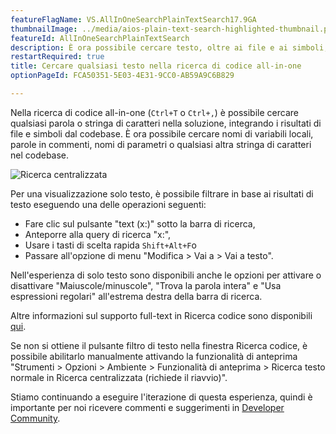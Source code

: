 ```yaml
---
featureFlagName: VS.AllInOneSearchPlainTextSearch17.9GA
thumbnailImage: ../media/aios-plain-text-search-highlighted-thumbnail.png
featureId: AllInOneSearchPlainTextSearch
description: È ora possibile cercare testo, oltre ai file e ai simboli, nell'esperienza di ricerca codice aggiornata.
restartRequired: true
title: Cercare qualsiasi testo nella ricerca di codice all-in-one
optionPageId: FCA50351-5E03-4E31-9CC0-AB59A9C6B829

---
```



Nella ricerca di codice all-in-one (`Ctrl+T` o `Ctrl+,`) è possibile cercare qualsiasi parola o stringa di caratteri nella soluzione, integrando i risultati di file e simboli dal codebase. È ora possibile cercare nomi di variabili locali, parole in commenti, nomi di parametri o qualsiasi altra stringa di caratteri nel codebase.

![Ricerca centralizzata](../media/aios-plain-text-search-highlighted.png "Ricerca centralizzata") 

Per una visualizzazione solo testo, è possibile filtrare in base ai risultati di testo eseguendo una delle operazioni seguenti:

- Fare clic sul pulsante "text (x:)" sotto la barra di ricerca,
- Anteporre alla query di ricerca "x:",
- Usare i tasti di scelta rapida `Shift+Alt+F`o
- Passare all'opzione di menu "Modifica > Vai a > Vai a testo".

Nell'esperienza di solo testo sono disponibili anche le opzioni per attivare o disattivare "Maiuscole/minuscole", "Trova la parola intera" e "Usa espressioni regolari" all'estrema destra della barra di ricerca.

Altre informazioni sul supporto full-text in Ricerca codice sono disponibili [qui](https://devblogs.microsoft.com/visualstudio/17-9-preview-3-brings-exciting-changes-to-code-search). 

Se non si ottiene il pulsante filtro di testo nella finestra Ricerca codice, è possibile abilitarlo manualmente attivando la funzionalità di anteprima "Strumenti > Opzioni > Ambiente > Funzionalità di anteprima > Ricerca testo normale in Ricerca centralizzata (richiede il riavvio)". 

Stiamo continuando a eseguire l'iterazione di questa esperienza, quindi è importante per noi ricevere commenti e suggerimenti in [Developer Community](https://developercommunity.visualstudio.com/t/Improve-Visual-Studio-All-In-One-Search/10333885?space=8&entry=suggestion).

